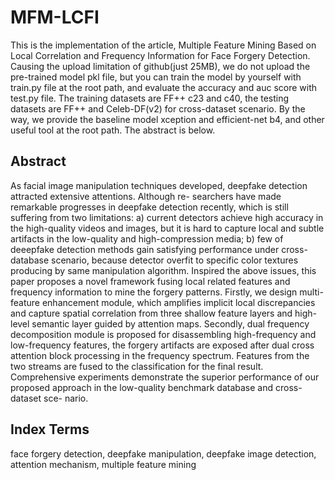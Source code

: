 # MFM-LCFI
This is the implementation of the article, Multiple Feature Mining Based on Local Correlation and Frequency Information for Face Forgery Detection. Causing the upload limitation of github(just 25MB), we do not upload the pre-trained model pkl file, but you can train the model by yourself with train.py file at the root path, and evaluate the accuracy and auc score with test.py file. The training datasets are FF++ c23 and c40, the testing datasets are FF++ and Celeb-DF(v2) for cross-dataset scenario. By the way, we provide the baseline model xception and efficient-net b4, and other useful tool at the root path. 
The abstract is below.
## Abstract
As facial image manipulation techniques developed, deepfake detection attracted extensive attentions. Although re- searchers have made remarkable progresses in deepfake detection recently, which is still suffering from two limitations: a) current detectors achieve high accuracy in the high-quality videos and images, but it is hard to capture local and subtle artifacts in the low-quality and high-compression media; b) few of deeepfake detection methods gain satisfying performance under cross- database scenario, because detector overfit to specific color textures producing by same manipulation algorithm. Inspired the above issues, this paper proposes a novel framework fusing local related features and frequency information to mine the forgery patterns. Firstly, we design multi-feature enhancement module, which amplifies implicit local discrepancies and capture spatial correlation from three shallow feature layers and high- level semantic layer guided by attention maps. Secondly, dual frequency decomposition module is proposed for disassembling high-frequency and low-frequency features, the forgery artifacts are exposed after dual cross attention block processing in the frequency spectrum. Features from the two streams are fused to the classification for the final result. Comprehensive experiments demonstrate the superior performance of our proposed approach in the low-quality benchmark database and cross-dataset sce- nario.
## Index Terms
face forgery detection, deepfake manipulation, deepfake image detection, attention mechanism, multiple feature mining
